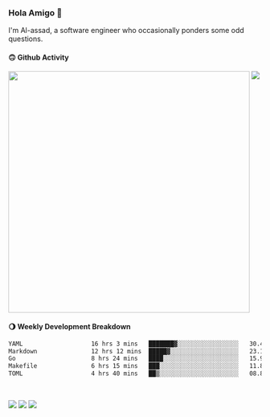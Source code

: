 ### Hola Amigo 🤣   

I'm Al-assad, a software engineer who occasionally ponders some odd questions.  
 
#### 🙃 Github Activity 
<div>
  <img src="https://github-readme-stats.vercel.app/api?username=al-assad&show_icons=true" align="top" style="display: inline-block;" width="480"/>
  <img src="https://github-readme-stats.vercel.app/api/top-langs/?username=al-assad&hide=css,html&langs_count=8&layout=compact" align="top" style="display: inline-block;"/>
</div>

#### 🌖 Weekly Development Breakdown
<!--START_SECTION:waka-->

```txt
YAML                   16 hrs 3 mins   ███████▓░░░░░░░░░░░░░░░░░   30.44 %
Markdown               12 hrs 12 mins  █████▓░░░░░░░░░░░░░░░░░░░   23.14 %
Go                     8 hrs 24 mins   ████░░░░░░░░░░░░░░░░░░░░░   15.94 %
Makefile               6 hrs 15 mins   ███░░░░░░░░░░░░░░░░░░░░░░   11.85 %
TOML                   4 hrs 40 mins   ██▒░░░░░░░░░░░░░░░░░░░░░░   08.86 %
```

<!--END_SECTION:waka-->

<br>

<a href="https://twitter.com/Alassad_dev"><img src="https://img.shields.io/badge/Twitter-@Alassad__dev-blue?style=flat&logo=twitter" /></a>
<a href="https://t.me/alassad_dev"><img src="https://img.shields.io/badge/Telegram-@alassad__dev-orange?style=flat&logo=telegram" /></a>
<a href="https://al-assad.github.io"><img src="https://img.shields.io/badge/Blogs-Linying_Assad's_Blog-yellow?style=flat&logo=github" /></a>

